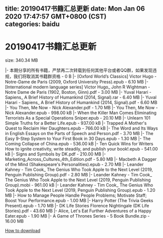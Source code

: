 
title: 20190417书籍汇总更新
date: Mon Jan 06 2020 17:47:57 GMT+0800 (CST)    
categories: baidu
---

# 20190417书籍汇总更新
size: 340.34 MB
 
 
|- 本期分享的所有书籍，严禁再二次转载到任何其他平台或者QQ群，如果发现违规，我们将取消其书籍群资格 - 0 B
|- [Oxford World’s Classics] Victor Hugo - Notre-Dame de Paris (2009, Oxford University Press).epub - 6.10 MB
|- [International modern language series] Victor Hugo_ John R Wightman - Notre Dame de Paris (1902, Boston, Ginn).pdf - 3.00 MB
|- Yuval Harari - Sapiens_ A Brief History of Humankind (2014, Signal).rar - 6.40 MB
|- Yuval Harari - Sapiens_ A Brief History of Humankind (2014, Signal).pdf - 6.60 MB
|- You Then, Me Now - Nick Alexander.pdf - 1.70 MB
|- You Then, Me Now - Nick Alexander.epub - 998.00 kB
|- When the Killer Man Comes Eliminating Terrorists As a Special Operations Sniper.epub - 20.10 MB
|- Unlearn 101 Simple Truths for a Better Life.epub - 937.00 kB
|- Trapped A Mother's Quest to Reclaim Her Daughters.epub - 766.00 kB
|- The Word and Its Ways in English Essays on the Parts of Speech and Person.pdf - 3.70 MB
|- The Easy 9-Step System to Your First Book in 30 Days.epub - 1.30 MB
|- The Coming Collapse of China.epub - 536.00 kB
|- Ten Quick Wins for Writers How to ignite creativity, write steadily, and publish your book!.epub - 541.00 kB
|- Signs and Symbols by DK.pdf - 210.00 MB
|- Marketing_Across_Cultures_4th_Edition.pdf - 5.80 MB
|- Macbeth A Dagger of the Mind (Shakespeare's Personalities).epub - 2.70 MB
|- Leander Kahney - Tim Cook_ The Genius Who Took Apple to the Next Level (2019, Penguin Publishing Group).pdf - 2.80 MB
|- Leander Kahney - Tim Cook_ The Genius Who Took Apple to the Next Level (2019, Penguin Publishing Group).mobi - 961.00 kB
|- Leander Kahney - Tim Cook_ The Genius Who Took Apple to the Next Level (2019, Penguin Publishing Group).epub - 1.20 MB
|- How to Manage People Handle People Problems; Motivate Staff; Boost Your Performance.epub - 1.00 MB
|- Harry Potter (The Trivia Geeks Present).epub - 1.70 MB
|- DK Life Stories Florence Nightingale (DK Life Stories).pdf - 43.60 MB
|- Alice, Let's Eat Further Adventures of a Happy Eater.epub - 1.90 MB
|- A Game of Thrones Series - 5 Book Bundle.zip - 16.00 MB

[How to download](https://bpcam.bemobtrk.com/go/2ceec3aa-1ca2-46d6-b9ff-aaa5c184517c?jno=2504)